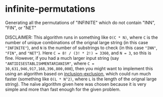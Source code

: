 # infinite-permutations
Generating all the permutations of "INFINITE" which do not contain "INN", "FIN", or "NET"

DISCLAIMER: This algorithm runs in something like `O(C * N)`, where `C` is the number of unique combinations of the orignal large string (in this case `"INFINITE"`), and `N` is the number of substrings to check (in this case `"INN"`, `"FIN"`, and `"NET"`). Here `C = 8! / (3! * 2!) = 3360`, and `N = 3`, so this is fine. However, if you had a much larger input string (say `"ANTIDISESTABLISHMENTARIANISM"`, where `C = 30,631,946,917,168,396,800,000`), then you might want to implement this using an algorithm based on [inclusion-exclusion](https://en.wikipedia.org/wiki/Inclusion%E2%80%93exclusion_principle), which could run much faster (something like `O(L * N^2)`, where `L` is the length of the orignal large string). The naïve algorithm given here was chosen because it is very simple and more than fast enough for the given problem.
